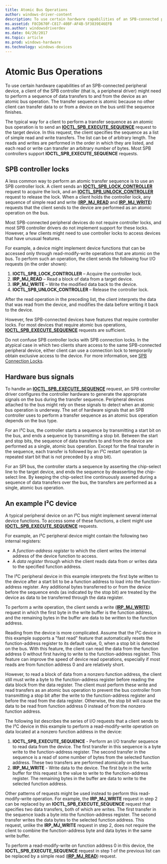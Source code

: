 ```yaml
---
title: Atomic Bus Operations
author: windows-driver-content
description: To use certain hardware capabilities of an SPB-connected peripheral device, a client of the SPB controller (that is, a peripheral driver) might need to perform a sequence of data transfers to and from the device as an atomic bus operation.
ms.assetid: F8CD670F-C817-40BF-AF4B-5F3839E46EFB
ms.author: windowsdriverdev
ms.date: 04/20/2017
ms.topic: article
ms.prod: windows-hardware
ms.technology: windows-devices
---
```


# Atomic Bus Operations


To use certain hardware capabilities of an SPB-connected peripheral device, a client of the SPB controller (that is, a peripheral driver) might need to perform a sequence of data transfers to and from the device as an atomic bus operation. The transfer sequence is atomic because no other client can transfer data to or from a device on the bus until the sequence finishes.

The typical way for a client to perform a transfer sequence as an atomic bus operation is to send an [**IOCTL\_SPB\_EXECUTE\_SEQUENCE**](https://msdn.microsoft.com/library/windows/hardware/hh450857) request to the target device. In this request, the client specifies the sequence as a list of simple read and write transfers. The list can be of arbitrary length. The reads and writes are performed in the order in which they are listed, and each read or write can transfer an arbitrary number of bytes. Most SPB controllers support **IOCTL\_SPB\_EXECUTE\_SEQUENCE** requests.

## SPB controller locks


A less common way to perform an atomic transfer sequence is to use an SPB controller lock. A client sends an [**IOCTL\_SPB\_LOCK\_CONTROLLER**](https://msdn.microsoft.com/library/windows/hardware/hh450858) request to acquire the lock, and an [**IOCTL\_SPB\_UNLOCK\_CONTROLLER**](https://msdn.microsoft.com/library/windows/hardware/hh450859) request to release the lock. When a client holds the controller lock, any sequence of simple read and write ([**IRP\_MJ\_READ**](https://msdn.microsoft.com/library/windows/hardware/ff550794) and [**IRP\_MJ\_WRITE**](https://msdn.microsoft.com/library/windows/hardware/ff550819)) requests that the client sends to the device are performed as an atomic operation on the bus.

Most SPB-connected peripheral devices do not require controller locks, and most SPB controller drivers do not implement support for these locks. However, a few clients might need to use controller locks to access devices that have unusual features.

For example, a device might implement device functions that can be accessed only through read-modify-write operations that are atomic on the bus. To perform such an operation, the client sends the following four I/O requests (in the order shown):

1.  **IOCTL\_SPB\_LOCK\_CONTROLLER** – Acquire the controller lock.
2.  **IRP\_MJ\_READ** – Read a block of data from a target device.
3.  **IRP\_MJ\_WRITE** – Write the modified data back to the device.
4.  **IOCTL\_SPB\_UNLOCK\_CONTROLLER** – Release the controller lock.

After the read operation in the preceding list, the client interprets the data that was read from the device, and modifies the data before writing it back to the device.

However, few SPB-connected devices have features that require controller locks. For most devices that require atomic bus operations, [**IOCTL\_SPB\_EXECUTE\_SEQUENCE**](https://msdn.microsoft.com/library/windows/hardware/hh450857) requests are sufficient.

Do not confuse SPB controller locks with SPB connection locks. In the atypical case in which two clients share access to the same SPB-connected peripheral device, either client can use a connection lock to temporarily obtain exclusive access to the device. For more information, see [SPB Connection Locks](https://msdn.microsoft.com/library/windows/hardware/jj819326).

## Hardware bus signals


To handle an [**IOCTL\_SPB\_EXECUTE\_SEQUENCE**](https://msdn.microsoft.com/library/windows/hardware/hh450857) request, an SPB controller driver configures the controller hardware to generate the appropriate signals on the bus during the transfer sequence. Peripheral devices attached to the bus might rely on these signals to detect when an atomic bus operation is underway. The set of hardware signals that an SPB controller uses to perform a transfer sequence as an atomic bus operation depends on the bus type.

For an I²C bus, the controller starts a sequence by transmitting a start bit on the bus, and ends a sequence by transmitting a stop bit. Between the start and stop bits, the sequence of data transfers to and from the device are performed as a single, atomic bus operation. Except for the final transfer in the sequence, each transfer is followed by an I²C restart operation (a repeated start bit that is not preceded by a stop bit).

For an SPI bus, the controller starts a sequence by asserting the chip-select line to the target device, and ends the sequence by deasserting the chip-select line. By keeping the chip-select line continuously asserted during a sequence of data transfers over the bus, the transfers are performed as a single, atomic bus operation.

## <a href="" id="an-example-i2c-device"></a>An example I²C device


A typical peripheral device on an I²C bus might implement several internal device functions. To access some of these functions, a client might use [**IOCTL\_SPB\_EXECUTE\_SEQUENCE**](https://msdn.microsoft.com/library/windows/hardware/hh450857) requests.

For example, an I²C peripheral device might contain the following two internal registers:

-   A *function-address register* to which the client writes the internal address of the device function to access.
-   A *data register* through which the client reads data from or writes data to the specified function address.

The I²C peripheral device in this example interprets the first byte written to the device after a start bit to be a function address to load into the function-address register. Any additional bytes transferred to or from the device before the sequence ends (as indicated by the stop bit) are treated by the device as data to be transferred through the data register.

To perform a write operation, the client sends a write ([**IRP\_MJ\_WRITE**](https://msdn.microsoft.com/library/windows/hardware/ff550819)) request in which the first byte in the write buffer is the function address, and the remaining bytes in the buffer are data to be written to the function address.

Reading from the device is more complicated. Assume that the I²C device in this example supports a "fast read" feature that automatically resets the function-address register to its default value, 0, when a stop bit is detected on the bus. With this feature, the client can read the data from the function address 0 without first having to write to the function-address register. This feature can improve the speed of device read operations, especially if most reads are from function address 0 and are relatively short.

However, to read a block of data from a nonzero function address, the client still must write a byte to the function-address register before reading the data block from the data register. The client must perform these write and read transfers as an atomic bus operation to prevent the bus controller from transmitting a stop bit after the write to the function-address register and before the read from the data register. Otherwise, the stop bit will cause the data to be read from function address 0 instead of from the nonzero function address.

The following list describes the series of I/O requests that a client sends to the I²C device in this example to perform a read-modify-write operation on data located at a nonzero function address in the device:

1.  **IOCTL\_SPB\_EXECUTE\_SEQUENCE** - Perform an I/O transfer sequence to read data from the device. The first transfer in this sequence is a byte write to the function-address register. The second transfer in the sequence is a read of some number of bytes from the selected function address. These two transfers are performed atomically on the bus.
2.  **IRP\_MJ\_WRITE** - Write data to the device. The first byte in the write buffer for this request is the value to write to the function-address register. The remaining bytes in the buffer are data to write to the selected function address.

Other patterns of requests might be used instead to perform this read-modify-write operation. For example, the **IRP\_MJ\_WRITE** request in step 2 can be replaced by an **IOCTL\_SPB\_EXECUTE\_SEQUENCE** request that specifies two data transfers, both of which are writes. The first transfer in the sequence loads a byte into the function-address register. The second transfer writes the data bytes to the selected function address. This request, unlike the **IRP\_MJ\_WRITE** request in step 2, does not require the client to combine the function-address byte and data bytes in the same write buffer.

To perform a read-modify-write on function address 0 in this device, the **IOCTL\_SPB\_EXECUTE\_SEQUENCE** request in step 1 of the previous list can be replaced by a simple read ([**IRP\_MJ\_READ**](https://msdn.microsoft.com/library/windows/hardware/ff550794)) request.

 

 




